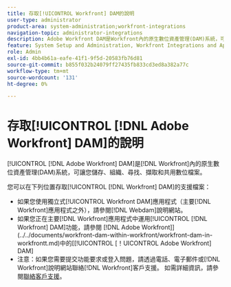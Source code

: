 ```yaml
---
title: 存取[!UICONTROL Workfront] DAM的說明
user-type: administrator
product-area: system-administration;workfront-integrations
navigation-topic: administrator-integrations
description: Adobe Workfront DAM是Workfront內的原生數位資產管理(DAM)系統，可讓您儲存、組織、尋找、擷取和共用數位檔案。
feature: System Setup and Administration, Workfront Integrations and Apps
role: Admin
exl-id: 4bb4b61a-eafe-41f1-9f5d-20583fb76d81
source-git-commit: b855f032b24079ff27435fb833cd3ed8a382a77c
workflow-type: tm+mt
source-wordcount: '131'
ht-degree: 0%

---
```


# 存取[!UICONTROL [!DNL Adobe Workfront] DAM]的說明

[!UICONTROL [!DNL Adobe Workfront] DAM]是[!DNL Workfront]內的原生數位資產管理(DAM)系統，可讓您儲存、組織、尋找、擷取和共用數位檔案。

您可以在下列位置存取[!UICONTROL [!DNL Workfront] DAM]的支援檔案：

* 如果您使用獨立式[!UICONTROL Workfront DAM]應用程式（主要[!DNL Workfront]應用程式之外），請參閱[!DNL Webdam]說明網站。
* 如果您正在主要[!DNL Workfront]應用程式中運用[!UICONTROL [!DNL Workfront] DAM]功能，請參閱 [!DNL Adobe Workfront]](../../documents/workfront-dam-within-workfront/workfront-dam-in-workfrontt.md)中的[[!UICONTROL [！UICONTROL Adobe Workfront] DAM]
* 注意：如果您需要提交功能要求或登入問題，請透過電話、電子郵件或[!DNL Workfront]說明網站聯絡[!DNL Workfront]客戶支援。 如需詳細資訊，請參閱[聯絡客戶支援](../../workfront-basics/tips-tricks-and-troubleshooting/contact-customer-support.md)。
